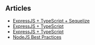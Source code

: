 ## Articles

- [ExpressJS + TypeScript + Sequelize](https://gorrion.io/blog/node-express-js-typescript-sequelize)
- [ExpressJS + TypeScript](https://medium.com/javascript-in-plain-english/typescript-with-node-and-express-js-why-when-and-how-eb6bc73edd5d)
- [ExpressJS + TypeScript](https://brianflove.com/2016/03/29/typescript-express-node-js/)
- [NodeJS Best Practices](https://github.com/goldbergyoni/nodebestpractices)
